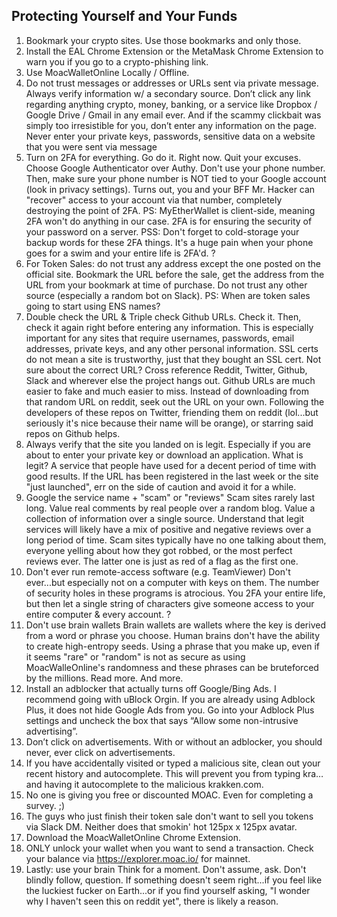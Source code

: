 ## Protecting Yourself and Your Funds

1.  Bookmark your crypto sites.
Use those bookmarks and only those.
3. Install the EAL Chrome Extension or the MetaMask Chrome Extension to warn you if you go to a crypto-phishing link.
4. Use MoacWalletOnline Locally / Offline.
5. Do not trust messages or addresses or URLs sent via private message. Always verify information w/ a secondary source.
Don’t click any link regarding anything crypto, money, banking, or a service like Dropbox / Google Drive / Gmail in any email ever.
And if the scammy clickbait was simply too irresistible for you, don’t enter any information on the page.
Never enter your private keys, passwords, sensitive data on a website that you were sent via message
6. Turn on 2FA for everything.
Go do it. Right now. Quit your excuses. Choose Google Authenticator over Authy. Don't use your phone number. Then, make sure your phone number is NOT tied to your Google account (look in privacy settings). Turns out, you and your BFF Mr. Hacker can "recover" access to your account via that number, completely destroying the point of 2FA.
PS: MyEtherWallet is client-side, meaning 2FA won't do anything in our case. 2FA is for ensuring the security of your password on a server.
PSS: Don't forget to cold-storage your backup words for these 2FA things. It's a huge pain when your phone goes for a swim and your entire life is 2FA'd. ?
7. For Token Sales: do not trust any address except the one posted on the official site.
Bookmark the URL before the sale, get the address from the URL from your bookmark at time of purchase. Do not trust any other source (especially a random bot on Slack). PS: When are token sales going to start using ENS names?
8. Double check the URL & Triple check Github URLs.
Check it. Then, check it again right before entering any information. This is especially important for any sites that require usernames, passwords, email addresses, private keys, and any other personal information. SSL certs do not mean a site is trustworthy, just that they bought an SSL cert. Not sure about the correct URL? Cross reference Reddit, Twitter, Github, Slack and wherever else the project hangs out.
Github URLs are much easier to fake and much easier to miss. Instead of downloading from that random URL on reddit, seek out the URL on your own. Following the developers of these repos on Twitter, friending them on reddit (lol...but seriously it's nice because their name will be orange), or starring said repos on Github helps.
9. Always verify that the site you landed on is legit.
Especially if you are about to enter your private key or download an application. What is legit? A service that people have used for a decent period of time with good results. If the URL has been registered in the last week or the site "just launched", err on the side of caution and avoid it for a while.
10. Google the service name + "scam" or "reviews"
Scam sites rarely last long. Value real comments by real people over a random blog. Value a collection of information over a single source. Understand that legit services will likely have a mix of positive and negative reviews over a long period of time. Scam sites typically have no one talking about them, everyone yelling about how they got robbed, or the most perfect reviews ever. The latter one is just as red of a flag as the first one.
11. Don't ever run remote-access software (e.g. TeamViewer)
Don't ever...but especially not on a computer with keys on them. The number of security holes in these programs is atrocious. You 2FA your entire life, but then let a single string of characters give someone access to your entire computer & every account. ?
12. Don't use brain wallets
Brain wallets are wallets where the key is derived from a word or phrase you choose. Human brains don't have the ability to create high-entropy seeds. Using a phrase that you make up, even if it seems "rare" or "random" is not as secure as using MoacWalleOnline's randomness and these phrases can be bruteforced by the millions.  Read more. And more.
13. Install an adblocker that actually turns off Google/Bing Ads.
I recommend going with uBlock Orgin. If you are already using Adblock Plus, it does not hide Google Ads from you. Go into your Adblock Plus settings and uncheck the box that says “Allow some non-intrusive advertising”.
14. Don’t click on advertisements.
With or without an adblocker, you should never, ever click on advertisements.
15. If you have accidentally visited or typed a malicious site, clean out your recent history and autocomplete.
This will prevent you from typing kra… and having it autocomplete to the malicious krakken.com.
16. No one is giving you free or discounted MOAC.
Even for completing a survey. ;)
17. The guys who just finish their token sale don't want to sell you tokens via Slack DM.
Neither does that smokin' hot 125px x 125px avatar.
18. Download the MoacWalletOnline Chrome Extension.
19. ONLY unlock your wallet when you want to send a transaction. Check your balance via https://explorer.moac.io/ for mainnet.
20. Lastly: use your brain
Think for a moment. Don't assume, ask. Don't blindly follow, question. If something doesn't seem right...if you feel like the luckiest fucker on Earth...or if you find yourself asking, "I wonder why I haven't seen this on reddit yet", there is likely a reason.
